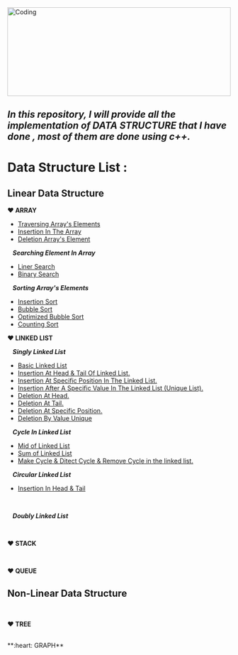 <img align="center" width="100%" height="200" alt="Coding" src="https://i.ibb.co/pw2pzCk/datastructure.png">

## ***In this repository, I will provide all the implementation of DATA STRUCTURE that I have done , most of them are done using c++.***

# Data Structure List : 

## **Linear Data Structure**
 **:heart: ARRAY**
 - [Traversing Array's Elements](https://github.com/Masum-SM/Data_Structure/blob/main/Array_Traverse_Insert_Delete/Traversing.cpp)
 - [Insertion In The Array](https://github.com/Masum-SM/Data_Structure/blob/main/Array_Traverse_Insert_Delete/Insertion.cpp)
 - [Deletion Array's Element](https://github.com/Masum-SM/Data_Structure/blob/main/Array_Traverse_Insert_Delete/Insertion.cpp)
 
 &nbsp;&nbsp; ***Searching Element In Array***
- [Liner Search](https://github.com/Masum-SM/Data_Structure/blob/main/Application_Of_Array/liner_search.cpp)
- [Binary Search](https://github.com/Masum-SM/Data_Structure/blob/main/Application_Of_Array/Binary_search.cpp)

&nbsp;&nbsp; ***Sorting Array's Elements***
- [Insertion Sort](https://github.com/Masum-SM/Data_Structure/blob/main/Application_Of_Array/Insertion_sort.cpp)
- [Bubble Sort](https://github.com/Masum-SM/Data_Structure/blob/main/Application_Of_Array/bubble_sort.cpp)
- [Optimized Bubble Sort](https://github.com/Masum-SM/Data_Structure/blob/main/Application_Of_Array/bubble_sort_redundant_inner_itaretion.cpp)
- [Counting Sort](https://github.com/Masum-SM/Data_Structure/blob/main/Application_Of_Array/Counting_sort.cpp)

**:heart: LINKED LIST**

&nbsp;&nbsp; ***Singly Linked List***
- [Basic Linked List](https://github.com/Masum-SM/Data_Structure/blob/main/Linked_List/Basic_linked_list.cpp)
- [Insertion At Head & Tail Of Linked List.](https://github.com/Masum-SM/Data_Structure/blob/main/Linked_List/Insert_at_head_and_tail.cpp)
- [Insertion At Specific Position In The Linked List.](https://github.com/Masum-SM/Data_Structure/blob/main/Linked_List/inset_at_specific_position.cpp)
- [Insertion After A Specific Value In The Linked List (Unique List).](https://github.com/Masum-SM/Data_Structure/blob/main/Linked_List/Insertion_after_a_specific_value_unique.cpp)
- [Deletion At Head.](https://github.com/Masum-SM/Data_Structure/blob/main/Linked_List/Delete_At_Head.cpp)
- [Deletion At Tail.](https://github.com/Masum-SM/Data_Structure/blob/main/Linked_List/Delete_At_Tail.cpp)
- [Deletion At Specific Position.](https://github.com/Masum-SM/Data_Structure/blob/main/Linked_List/Deletion_at_Specific_Position.cpp)
- [Deletion By Value Unique](https://github.com/Masum-SM/Data_Structure/blob/main/Linked_List/Deletion_by_value_unique.cpp)


&nbsp;&nbsp; ***Cycle In Linked List***
- [Mid of Linked List](https://github.com/Masum-SM/Data_Structure/blob/main/Linked_List/Circular_Linked_List/mid_of_linked_list.cpp)
- [Sum of Linked List](https://github.com/Masum-SM/Data_Structure/blob/main/Linked_List/Circular_Linked_List/sum_of_linked_list.cpp)
- [Make Cycle & Ditect Cycle & Remove Cycle in the linked list.](https://github.com/Masum-SM/Data_Structure/blob/main/Linked_List/Circular_Linked_List/make_and_ditect_and_remove_cycle_in_linked_list.cpp)


&nbsp;&nbsp; ***Circular Linked List***
- [Insertion In Head & Tail](https://github.com/Masum-SM/Data_Structure/blob/main/Linked_List/Circular_Linked_List/Inset_at_head_and_Tail_In_CIRCULAR_Linked_list.cpp)
<br/>

&nbsp;&nbsp; ***Doubly Linked List***

<br/>

**:heart: STACK**
 

<br/>

**:heart: QUEUE**





## **Non-Linear Data Structure**
<br/>

**:heart: TREE**

<br/>
**:heart: GRAPH**
